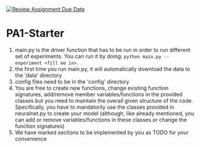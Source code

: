 [![Review Assignment Due Date](https://classroom.github.com/assets/deadline-readme-button-24ddc0f5d75046c5622901739e7c5dd533143b0c8e959d652212380cedb1ea36.svg)](https://classroom.github.com/a/tCO2PRy9)
# PA1-Starter
1. main.py is the driver function that has to be run in order to run different set of experiments. You can run it by doing: `python main.py --experiment <fill me in>`.
2. the first time you run main.py, it will automatically download the data to the 'data' directory 
3. config files need to be in the 'config' directory
5. You are free to create new functions, change existing function signatures, add/remove member variables/functions in the provided classes but you need to maintain the overall given structure of the code. Specifically, you have to mandatorily use the classes provided in neuralnet.py to create your model (although, like already mentioned, you can add or remove variables/functions in these classes or change the function signatures)
6. We have marked sections to be implemented by you as TODO for your convenience
